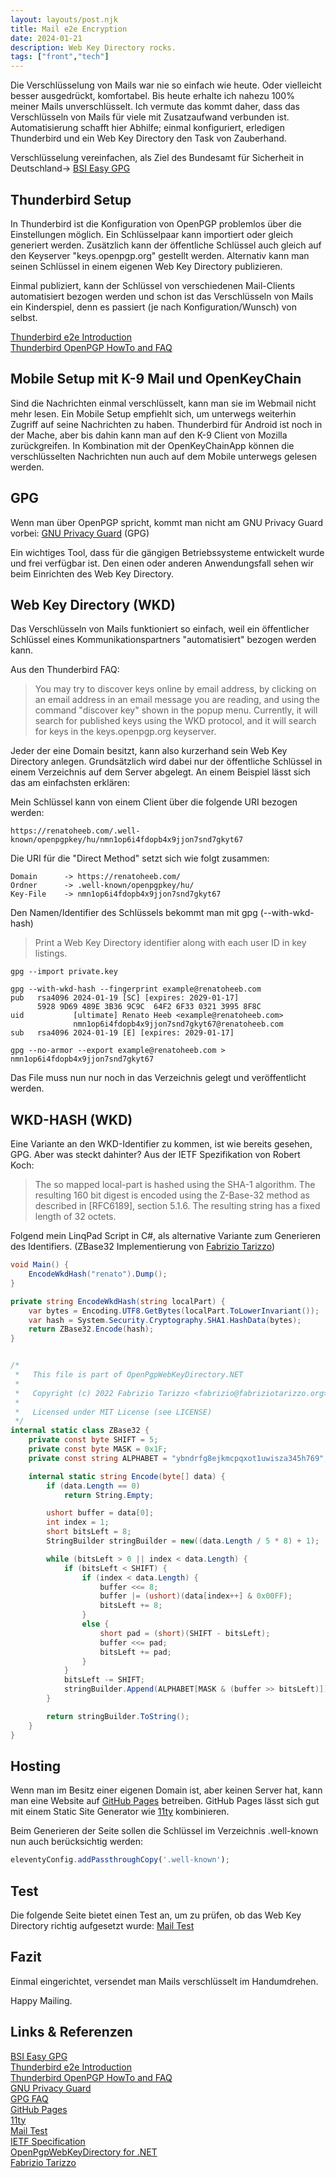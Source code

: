 ```yaml
---
layout: layouts/post.njk
title: Mail e2e Encryption
date: 2024-01-21
description: Web Key Directory rocks.
tags: ["front","tech"]
---  
```


Die Verschlüsselung von Mails war nie so einfach wie heute. Oder vielleicht besser ausgedrückt, komfortabel.
Bis heute erhalte ich nahezu 100% meiner Mails unverschlüsselt. Ich vermute das kommt daher, dass das Verschlüsseln von Mails für viele mit Zusatzaufwand verbunden ist.
Automatisierung schafft hier Abhilfe; einmal konfiguriert, erledigen Thunderbird und ein Web Key Directory den Task von Zauberhand.

Verschlüsselung vereinfachen, als Ziel des Bundesamt für Sicherheit in Deutschland-> [BSI Easy GPG]

## Thunderbird Setup
In Thunderbird ist die Konfiguration von OpenPGP problemlos über die Einstellungen möglich.
Ein Schlüsselpaar kann importiert oder gleich generiert werden.
Zusätzlich kann der öffentliche Schlüssel auch gleich auf den Keyserver "keys.openpgp.org" gestellt werden.
Alternativ kann man seinen Schlüssel in einem eigenen Web Key Directory publizieren.

Einmal publiziert, kann der Schlüssel von verschiedenen Mail-Clients automatisiert bezogen werden und schon ist das Verschlüsseln von Mails ein Kinderspiel, denn es passiert (je nach Konfiguration/Wunsch) von selbst.

[Thunderbird e2e Introduction]  
[Thunderbird OpenPGP HowTo and FAQ]  


## Mobile Setup mit K-9 Mail und OpenKeyChain
Sind die Nachrichten einmal verschlüsselt, kann man sie im Webmail nicht mehr lesen. 
Ein Mobile Setup empfiehlt sich, um unterwegs weiterhin Zugriff auf seine Nachrichten zu haben.
Thunderbird für Android ist noch in der Mache, aber bis dahin kann man auf den K-9 Client von Mozilla zurückgreifen. In Kombination mit der OpenKeyChainApp können die verschlüsselten Nachrichten nun auch auf dem Mobile unterwegs gelesen werden.

## GPG
Wenn man über OpenPGP spricht, kommt man nicht am GNU Privacy Guard vorbei:
[GNU Privacy Guard] (GPG)


Ein wichtiges Tool, dass für die gängigen Betriebssysteme entwickelt wurde und frei verfügbar ist.
Den einen oder anderen Anwendungsfall sehen wir beim Einrichten des Web Key Directory.

## Web Key Directory (WKD)
Das Verschlüsseln von Mails funktioniert so einfach, weil ein öffentlicher Schlüssel eines Kommunikationspartners "automatisiert" bezogen werden kann.

Aus den Thunderbird FAQ:
>You may try to discover keys online by email address, by clicking on an email address in an email message you are reading, and using the command "discover key" shown in the popup menu. Currently, it will search for published keys using the WKD protocol, and it will search for keys in the keys.openpgp.org keyserver.

Jeder der eine Domain besitzt, kann also kurzerhand sein Web Key Directory anlegen.
Grundsätzlich wird dabei nur der öffentliche Schlüssel in einem Verzeichnis auf dem Server abgelegt.
An einem Beispiel lässt sich das am einfachsten erklären:

Mein Schlüssel kann von einem Client über die folgende URI bezogen werden:
```
https://renatoheeb.com/.well-known/openpgpkey/hu/nmn1op6i4fdopb4x9jjon7snd7gkyt67
```

Die URI für die "Direct Method" setzt sich wie folgt zusammen:
```
Domain      -> https://renatoheeb.com/
Ordner      -> .well-known/openpgpkey/hu/
Key-File    -> nmn1op6i4fdopb4x9jjon7snd7gkyt67
```
Den Namen/Identifier des Schlüssels bekommt man mit gpg (--with-wkd-hash)
>Print a Web Key Directory identifier along with each user ID in key listings.


```console
gpg --import private.key

gpg --with-wkd-hash --fingerprint example@renatoheeb.com
pub   rsa4096 2024-01-19 [SC] [expires: 2029-01-17]
      5928 9D69 489E 3B36 9C9C  64F2 6F33 0321 3995 8F8C
uid           [ultimate] Renato Heeb <example@renatoheeb.com>
              nmn1op6i4fdopb4x9jjon7snd7gkyt67@renatoheeb.com
sub   rsa4096 2024-01-19 [E] [expires: 2029-01-17]

gpg --no-armor --export example@renatoheeb.com > nmn1op6i4fdopb4x9jjon7snd7gkyt67

```

Das File muss nun nur noch in das Verzeichnis gelegt und veröffentlicht werden.


## WKD-HASH (WKD)
<!-- <script src="https://gist.github.com/heebinho/1810066a83688e6cf21d2aa5cd3d16fc.js"></script> -->
Eine Variante an den WKD-Identifier zu kommen, ist wie bereits gesehen, GPG.
Aber was steckt dahinter? Aus der IETF Spezifikation von Robert Koch:

>  The so mapped local-part is hashed using the SHA-1 algorithm.  The
   resulting 160 bit digest is encoded using the Z-Base-32 method as
   described in [RFC6189], section 5.1.6.  The resulting string has a
   fixed length of 32 octets.

Folgend mein LinqPad Script in C#, als alternative Variante zum Generieren des Identifiers.
(ZBase32 Implementierung von [Fabrizio Tarizzo])

```csharp
void Main() {
    EncodeWkdHash("renato").Dump();
}

private string EncodeWkdHash(string localPart) {
    var bytes = Encoding.UTF8.GetBytes(localPart.ToLowerInvariant());
    var hash = System.Security.Cryptography.SHA1.HashData(bytes);
    return ZBase32.Encode(hash);
}


/*
 *   This file is part of OpenPgpWebKeyDirectory.NET
 *   
 *   Copyright (c) 2022 Fabrizio Tarizzo <fabrizio@fabriziotarizzo.org>
 *   
 *   Licensed under MIT License (see LICENSE)
 */
internal static class ZBase32 {
    private const byte SHIFT = 5;
    private const byte MASK = 0x1F;
    private const string ALPHABET = "ybndrfg8ejkmcpqxot1uwisza345h769";

    internal static string Encode(byte[] data) {
        if (data.Length == 0)
            return String.Empty;

        ushort buffer = data[0];
        int index = 1;
        short bitsLeft = 8;
        StringBuilder stringBuilder = new((data.Length / 5 * 8) + 1);

        while (bitsLeft > 0 || index < data.Length) {
            if (bitsLeft < SHIFT) {
                if (index < data.Length) {
                    buffer <<= 8;
                    buffer |= (ushort)(data[index++] & 0x00FF);
                    bitsLeft += 8;
                }
                else {
                    short pad = (short)(SHIFT - bitsLeft);
                    buffer <<= pad;
                    bitsLeft += pad;
                }
            }
            bitsLeft -= SHIFT;
            stringBuilder.Append(ALPHABET[MASK & (buffer >> bitsLeft)]);
        }

        return stringBuilder.ToString();
    }
}

```


## Hosting
Wenn man im Besitz einer eigenen Domain ist, aber keinen Server hat, kann man eine Website auf [GitHub Pages] betreiben.
GitHub Pages lässt sich gut mit einem Static Site Generator wie [11ty] kombinieren.  

Beim Generieren der Seite sollen die Schlüssel im Verzeichnis .well-known nun auch berücksichtig werden:
```js
eleventyConfig.addPassthroughCopy('.well-known');
```



## Test
Die folgende Seite bietet einen Test an, um zu prüfen, ob das Web Key Directory richtig aufgesetzt wurde:
[Mail Test]



## Fazit
Einmal eingerichtet, versendet man Mails verschlüsselt im Handumdrehen. 


Happy Mailing.



## Links & Referenzen  
[BSI Easy GPG]  
[Thunderbird e2e Introduction]  
[Thunderbird OpenPGP HowTo and FAQ]  
[GNU Privacy Guard]  
[GPG FAQ]  
[GitHub Pages]  
[11ty]  
[Mail Test]  
[IETF Specification]  
[OpenPgpWebKeyDirectory for .NET]  
[Fabrizio Tarizzo]  




[Thunderbird e2e Introduction]: https://support.mozilla.org/en-US/kb/introduction-to-e2e-encryption  
[Thunderbird OpenPGP HowTo and FAQ]: https://support.mozilla.org/en-US/kb/openpgp-thunderbird-howto-and-faq  
[BSI Easy GPG]: https://www.bsi.bund.de/DE/Themen/Unternehmen-und-Organisationen/Informationen-und-Empfehlungen/Freie-Software/E-Mail-Verschluesselung/EasyGPG/easygpg.html
[GNU Privacy Guard]:https://www.gnupg.org/index.html  
[GPG FAQ]: https://gnupg.org/faq/gnupg-faq.html  
[GitHub Pages]: https://pages.github.com/
[11ty]: https://www.11ty.dev/  
[Mail Test]: https://metacode.biz/openpgp/web-key-directory  
[IETF Specification]: https://datatracker.ietf.org/doc/draft-koch-openpgp-webkey-service/ 
[OpenPgpWebKeyDirectory for .NET]: https://github.com/roughconsensusandrunningcode/wkd-dotnet  
[Fabrizio Tarizzo]: https://www.fabriziotarizzo.org/ 







